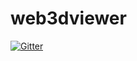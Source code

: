 # web3dviewer

[![Gitter](https://badges.gitter.im/DragonRock/web3dviewer.svg)](https://gitter.im/DragonRock/web3dviewer?utm_source=badge&utm_medium=badge&utm_campaign=pr-badge&utm_content=badge)